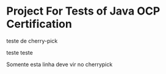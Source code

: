 # Project For Tests of Java OCP Certification

teste de cherry-pick

teste
teste

Somente esta linha deve vir no cherrypick
